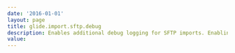 ```yaml
---
date: '2016-01-01'
layout: page
title: glide.import.sftp.debug
description: Enables additional debug logging for SFTP imports. Enabling this property causes the instance to log all outgoing and incoming messages during the SSH session. 
value:  
---
```

